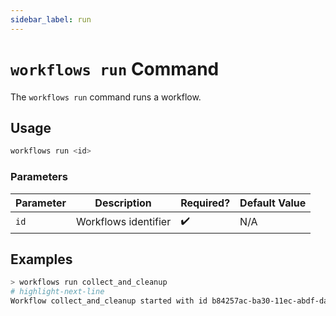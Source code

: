 ```yaml
---
sidebar_label: run
---
```


# `workflows run` Command

The `workflows run` command runs a workflow.

## Usage

```bash
workflows run <id>
```

### Parameters

| Parameter | Description          | Required? | Default Value |
| --------- | -------------------- | --------- | ------------- |
| `id`      | Workflows identifier | ✔️        | N/A           |

## Examples

```bash title="Run a workflow directly without waiting for its triggers"
> workflows run collect_and_cleanup
# highlight-next-line
Workflow collect_and_cleanup started with id b84257ac-ba30-11ec-abdf-dad780437c54.
```
